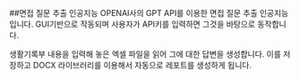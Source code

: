 ##면접 질문 추출 인공지능
OPENAI사의 GPT API를 이용한 면접 질문 추출 인공지능 입니다. GUI기반으로 작동되며 사용자가 API키를 입력하면 그것을 바탕으로 동작합니다. 
 
생활기록부 내용을 입력해 놓은 엑셀 파일을 읽어 그에 대한 답변을 생성합니다. 이를 저장하고 DOCX 라이브러리를 이용해서 자동으로 레포트를 생성하게 됩니다. 

